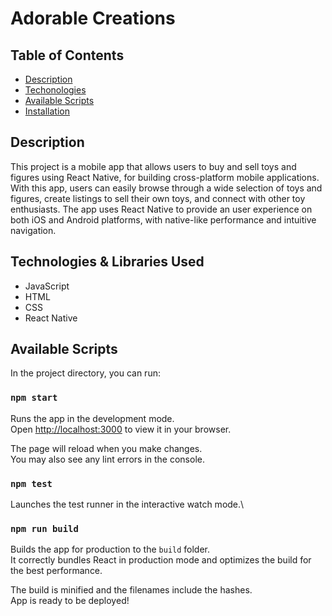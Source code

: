 # Adorable Creations

## Table of Contents

- [Description](#description)
- [Techonologies](#technologies--libraries-used)
- [Available Scripts](#available-scripts)
- [Installation](#react-app-install-package)

## Description

This project is a mobile app that allows users to buy and sell toys and figures using React Native, for building cross-platform mobile applications. With this app, users can easily browse through a wide selection of toys and figures, create listings to sell their own toys, and connect with other toy enthusiasts. The app uses React Native to provide an user experience on both iOS and Android platforms, with native-like performance and intuitive navigation.

## Technologies & Libraries Used

- JavaScript
- HTML
- CSS
- React Native

## Available Scripts

In the project directory, you can run:

### `npm start`

Runs the app in the development mode.\
Open [http://localhost:3000](http://localhost:3000) to view it in your browser.

The page will reload when you make changes.\
You may also see any lint errors in the console.

### `npm test`

Launches the test runner in the interactive watch mode.\

### `npm run build`

Builds the app for production to the `build` folder.\
It correctly bundles React in production mode and optimizes the build for the best performance.

The build is minified and the filenames include the hashes.\
App is ready to be deployed!
